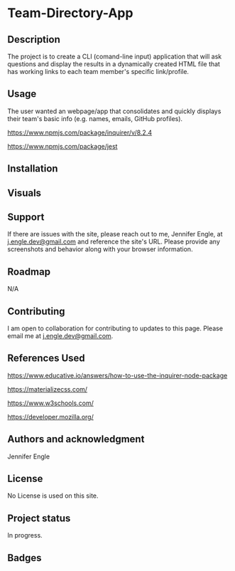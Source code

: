 # Team-Directory-App

## Description
The project is to create a CLI (comand-line input) application that will ask questions and display the results in a dynamically created HTML file that has working links to each team member's specific link/profile. 

## Usage
The user wanted an webpage/app that consolidates and quickly displays their team's basic info (e.g. names, emails, GitHub profiles).

https://www.npmjs.com/package/inquirer/v/8.2.4

https://www.npmjs.com/package/jest

## Installation


## Visuals 

## Support
If there are issues with the site, please reach out to me, Jennifer Engle, at j.engle.dev@gmail.com and reference the site's URL. Please provide any screenshots and behavior along with your browser information.

## Roadmap
N/A

## Contributing
I am open to collaboration for contributing to updates to this page. Please email me at j.engle.dev@gmail.com.

## References Used

https://www.educative.io/answers/how-to-use-the-inquirer-node-package

https://materializecss.com/

https://www.w3schools.com/

https://developer.mozilla.org/


## Authors and acknowledgment
Jennifer Engle

## License
No License is used on this site.

## Project status
In progress.


## Badges
